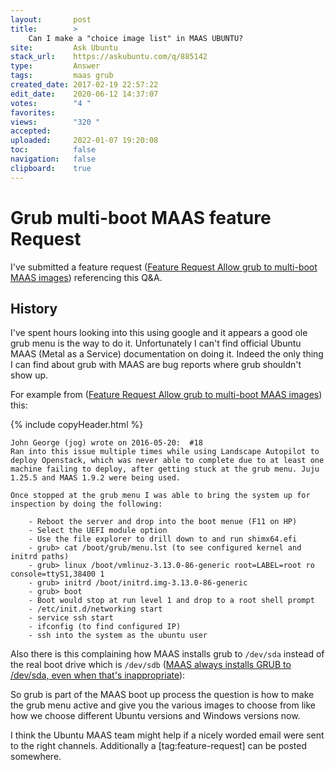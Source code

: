 ```yaml
---
layout:       post
title:        >
    Can I make a "choice image list" in MAAS UBUNTU?
site:         Ask Ubuntu
stack_url:    https://askubuntu.com/q/885142
type:         Answer
tags:         maas grub
created_date: 2017-02-19 22:57:22
edit_date:    2020-06-12 14:37:07
votes:        "4 "
favorites:    
views:        "320 "
accepted:     
uploaded:     2022-01-07 19:20:08
toc:          false
navigation:   false
clipboard:    true
---
```


# Grub multi-boot MAAS feature Request

I've submitted a feature request ([Feature Request Allow grub to multi-boot MAAS images][1]) referencing this Q&A.

## History

I've spent hours looking into this using google and it appears a good ole grub menu is the way to do it. Unfortunately I can't find official Ubuntu MAAS (Metal as a Service) documentation on doing it. Indeed the only thing I can find about grub with MAAS are bug reports where grub shouldn't show up.

For example from ([Feature Request Allow grub to multi-boot MAAS images][2]) this:

{% include copyHeader.html %}
``` 
John George (jog) wrote on 2016-05-20:  #18
Ran into this issue multiple times while using Landscape Autopilot to 
deploy Openstack, which was never able to complete due to at least one 
machine failing to deploy, after getting stuck at the grub menu. Juju 
1.25.5 and MAAS 1.9.2 were being used.

Once stopped at the grub menu I was able to bring the system up for 
inspection by doing the following:

    - Reboot the server and drop into the boot menue (F11 on HP)
    - Select the UEFI module option
    - Use the file explorer to drill down to and run shimx64.efi
    - grub> cat /boot/grub/menu.lst (to see configured kernel and initrd paths)
    - grub> linux /boot/vmlinuz-3.13.0-86-generic root=LABEL=root ro console=ttyS1,38400 1
    - grub> initrd /boot/initrd.img-3.13.0-86-generic
    - grub> boot
    - Boot would stop at run level 1 and drop to a root shell prompt
    - /etc/init.d/networking start
    - service ssh start
    - ifconfig (to find configured IP)
    - ssh into the system as the ubuntu user

```

Also there is this complaining how MAAS installs grub to `/dev/sda` instead of the real boot drive which is `/dev/sdb` ([MAAS always installs GRUB to /dev/sda, even when that's inappropriate][3]):

So grub is part of the MAAS boot up process the question is how to make the grub menu active and give you the various images to choose from like how we choose different Ubuntu versions and Windows versions now.

I think the Ubuntu MAAS team might help if a nicely worded email were sent to the right channels. Additionally a [tag:feature-request] can be posted somewhere.


  [1]: https://bugs.launchpad.net/maas/+bug/1666478
  [2]: https://bugs.launchpad.net/maas/+bug/1532935
  [3]: https://bugs.launchpad.net/maas/+bug/1319966
